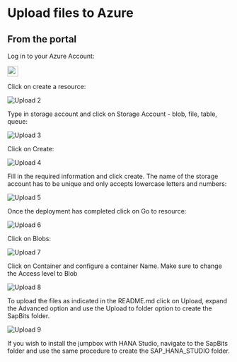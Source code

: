 # Upload files to Azure 

## From the portal

Log in to your Azure Account:

<img src="https://github.com/claudhg9/saptest/blob/master/media/Upload1.png" height="24">

Click on create a resource:

![Upload 2](https://github.com/claudhg9/saptest/blob/master/media/Upload2.png)

Type in storage account and click on Storage Account - blob, file, table, queue:


![Upload 3](https://github.com/claudhg9/saptest/blob/master/media/Upload3.png)

Click on Create:

![Upload 4](https://github.com/claudhg9/saptest/blob/master/media/Upload4.png)

Fill in the required information and click create. The name of the storage account has to be unique and only accepts lowercase letters and numbers:


![Upload 5](https://github.com/claudhg9/saptest/blob/master/media/Upload5.png)

Once the deployment has completed click on Go to resource:

![Upload 6](https://github.com/claudhg9/saptest/blob/master/media/Upload6.png)

Click on Blobs:

![Upload 7](https://github.com/claudhg9/saptest/blob/master/media/Upload7.png)

Click on Container and configure a container Name. Make sure to change the Access level to Blob

![Upload 8](https://github.com/claudhg9/saptest/blob/master/media/Upload8.png)

To upload the files as indicated in the README.md click on Upload, expand the Advanced option and use the Upload to folder option to create the SapBits folder.

![Upload 9](https://github.com/claudhg9/saptest/blob/master/media/Upload9.png)

If you wish to install the jumpbox with HANA Studio, navigate to the SapBits folder and use the same procedure to create the SAP_HANA_STUDIO folder.

